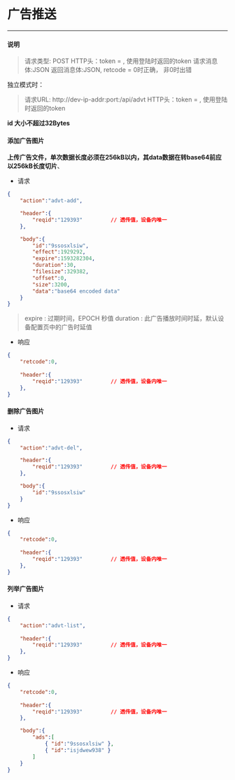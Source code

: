 # 广告推送
----------

#### 说明

>请求类型: POST
>HTTP头：token = , 使用登陆时返回的token
>请求消息体:JSON
>返回消息体:JSON, retcode = 0时正确， 非0时出错

独立模式时：
>请求URL: http://dev-ip-addr:port:/api/advt
>HTTP头：token = , 使用登陆时返回的token

**id 大小不超过32Bytes**

#### 添加广告图片

**上传广告文件，单次数据长度必须在256kB以内，其data数据在转base64前应以256kB长度切片**、

- 请求

```json
{
    "action":"advt-add",

    "header":{
        "reqid":"129393"         // 透传值，设备内唯一
    },

    "body":{
        "id":"9ssosxlsiw",
        "effect":1929292,
        "expire":1593282304,
        "duration":30,
        "filesize":329382,
        "offset":0,
        "size":3200,
        "data":"base64 encoded data"
    }
}
```

>expire : 过期时间，EPOCH 秒值
>duration : 此广告播放时间时延，默认设备配置页中的广告时延值

- 响应

```json
{
    "retcode":0,
    
    "header":{
        "reqid":"129393"         // 透传值，设备内唯一
    },
}
```

#### 删除广告图片

- 请求

```json
{
    "action":"advt-del",

    "header":{
        "reqid":"129393"         // 透传值，设备内唯一
    },

    "body":{
        "id":"9ssosxlsiw"
    }
}
```

- 响应

```json
{
    "retcode":0,
    
    "header":{
        "reqid":"129393"         // 透传值，设备内唯一
    },
}
```

#### 列举广告图片

- 请求

```json
{
    "action":"advt-list",
    
    "header":{
        "reqid":"129393"         // 透传值，设备内唯一
    },
}
```

- 响应

```json
{
    "retcode":0,
    
    "header":{
        "reqid":"129393"         // 透传值，设备内唯一
    },

    "body":{
        "ads":[
            { "id":"9ssosxlsiw" },
            { "id":"isjdwew938" }
        ]
    }
}
```
